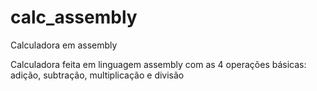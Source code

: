 # calc_assembly
Calculadora em assembly

Calculadora feita em linguagem assembly com as 4 operações básicas: adição, subtração, multiplicação e divisão
